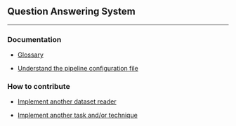 ## Question Answering System
---

### Documentation

* [Glossary](./docs/glossary.md)

* [Understand the pipeline configuration file](./docs/pipeline_configuration_file.md)

### How to contribute

* [Implement another dataset reader](./docs/implement_dataset_reader.md)

* [Implement another task and/or technique](docs/implement_task_and_technique.md)